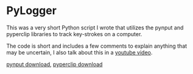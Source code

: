 # PyLogger

This was a very short Python script I wrote that utilizes the pynput and pyperclip libraries to track key-strokes on a computer. 

The code is short and includes a few comments to explain anything that may be uncertain, I also talk about this in a [youtube video](https://youtu.be/MYFhfpMm7gc).

[pynput download](https://pypi.org/project/pynput/), [pyperclip download](https://pypi.org/project/pyperclip/)
